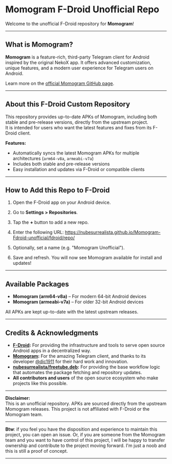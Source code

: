 # Momogram F-Droid Unofficial Repo

Welcome to the unofficial F-Droid repository for **Momogram**!

---

## What is Momogram?

**Momogram** is a feature-rich, third-party Telegram client for Android inspired by the original NekoX app. It offers advanced customization, unique features, and a modern user experience for Telegram users on Android.

Learn more on the [official Momogram GitHub page](https://github.com/dic1911/Momogram).

---

## About this F-Droid Custom Repository

This repository provides up-to-date APKs of Momogram, including both stable and pre-release versions, directly from the upstream project.  
It is intended for users who want the latest features and fixes from its F-Droid client.

**Features:**
- Automatically syncs the latest Momogram APKs for multiple architectures (`arm64-v8a`, `armeabi-v7a`)
- Includes both stable and pre-release versions
- Easy installation and updates via F-Droid or compatible clients

---

## How to Add this Repo to F-Droid

1. Open the F-Droid app on your Android device.
2. Go to **Settings > Repositories**.
3. Tap the **+** button to add a new repo.
4. Enter the following URL:
https://nubesurrealista.github.io/Momogram-Fdroid-unofficial/fdroid/repo/

5. Optionally, set a name (e.g. "Momogram Unofficial").
6. Save and refresh. You will now see Momogram available for install and updates!

---

## Available Packages

- **Momogram (arm64-v8a)** – For modern 64-bit Android devices
- **Momogram (armeabi-v7a)** – For older 32-bit Android devices

All APKs are kept up-to-date with the latest upstream releases.

---

## Credits & Acknowledgments

- **[F-Droid](https://f-droid.org/):** For providing the infrastructure and tools to serve open source Android apps in a decentralized way.
- **[Momogram](https://github.com/dic1911/Momogram):** For the amazing Telegram client, and thanks to its developer [@dic1911](https://github.com/dic1911) for their hard work and innovation.
- **[nubesurrealista/freetube.deb](https://github.com/nubesurrealista/freetube.deb):** For providing the base workflow logic that automates the package fetching and repository updates.
- **All contributors and users** of the open source ecosystem who make projects like this possible.

---

**Disclaimer:**  
This is an unofficial repository. APKs are sourced directly from the upstream Momogram releases. This project is not affiliated with F-Droid or the Momogram team.

---

**Btw**: if you feel you have the disposition and experience to maintain this project, you can open an issue. Or, if you are someone from the Momogram team and you want to have control of this project, I will be happy to transfer ownership and contribute to the project moving forward. I'm just a noob and this is still a proof of concept.

---
